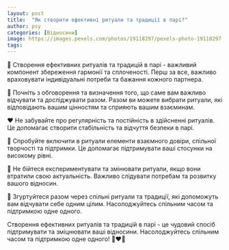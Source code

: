 ```yaml
---
layout: post
title:  "Як створити ефективні ритуали та традиції в парі?"
author: psy
categories: [Відносини]
image: https://images.pexels.com/photos/19118297/pexels-photo-19118297.jpeg?auto=compress&cs=tinysrgb&fit=crop&h=627&w=1200
tags: 
---
```


🌟 Створення ефективних ритуалів та традицій в парі - важливий компонент збереження гармонії та сплоченості. Перш за все, важливо враховувати індивідуальні потреби та бажання кожного партнера. 

💑 Почніть з обговорення та визначення того, що саме вам важливо відчувати та досліджувати разом. Разом ви можете вибрати ритуали, які відповідають вашим цінностям та сприяють вашим взаєминам.

❤️ Не забувайте про регулярність та постійність в здійсненні ритуалів. Це допомагає створити стабільність та відчуття безпеки в парі.

🎉 Спробуйте включити в ритуали елементи взаємного довіри, спільної творчості та підтримки. Це допомагає підтримувати ваші стосунки на високому рівні.

🌺 Не бійтеся експериментувати та змінювати ритуали, якщо вони втратили свою актуальність. Важливо слідувати потребам та розвитку вашого відносин.

🌈 Згуртуйтеся разом через спільні ритуали та традиції, які допоможуть вам відчувати себе одним цілим. Насолоджуйтесь спільним часом та підтримкою одне одного.

Створення ефективних ритуалів та традицій в парі - це чудовий спосіб підтримувати та зміцнювати ваші відносини. Насолоджуйтесь спільним часом та підтримкою одне одного! 🌟❤️🌈


